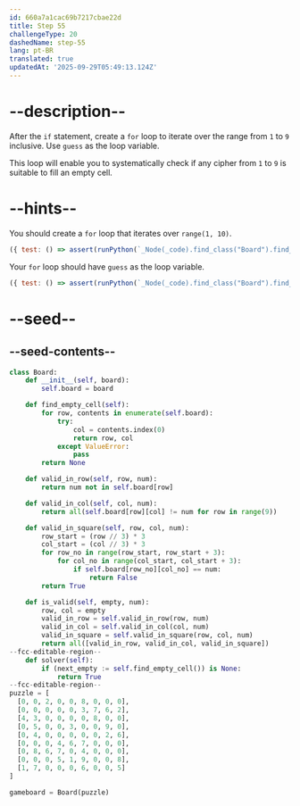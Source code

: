 ```yaml
---
id: 660a7a1cac69b7217cbae22d
title: Step 55
challengeType: 20
dashedName: step-55
lang: pt-BR
translated: true
updatedAt: '2025-09-29T05:49:13.124Z'
---
```


# --description--

After the `if` statement, create a `for` loop to iterate over the range from `1` to `9` inclusive. Use `guess` as the loop variable.

This loop will enable you to systematically check if any cipher from `1` to `9` is suitable to fill an empty cell.

# --hints--

You should create a `for` loop that iterates over `range(1, 10)`.

```js
({ test: () => assert(runPython(`_Node(_code).find_class("Board").find_function("solver").find_for_loops()[0].find_for_iter().is_equivalent("range(1, 10)")`)) })
```

Your `for` loop should have `guess` as the loop variable.

```js
({ test: () => assert(runPython(`_Node(_code).find_class("Board").find_function("solver").find_for_loops()[0].find_for_vars().is_equivalent("guess")`)) })
```

# --seed--

## --seed-contents--

```py
class Board:
    def __init__(self, board):
        self.board = board

    def find_empty_cell(self):
        for row, contents in enumerate(self.board):
            try:
                col = contents.index(0)
                return row, col
            except ValueError:
                pass
        return None

    def valid_in_row(self, row, num):
        return num not in self.board[row]

    def valid_in_col(self, col, num):
        return all(self.board[row][col] != num for row in range(9))

    def valid_in_square(self, row, col, num):
        row_start = (row // 3) * 3
        col_start = (col // 3) * 3
        for row_no in range(row_start, row_start + 3):
            for col_no in range(col_start, col_start + 3):
                if self.board[row_no][col_no] == num:
                    return False
        return True

    def is_valid(self, empty, num):
        row, col = empty
        valid_in_row = self.valid_in_row(row, num)
        valid_in_col = self.valid_in_col(col, num)
        valid_in_square = self.valid_in_square(row, col, num)
        return all([valid_in_row, valid_in_col, valid_in_square])
--fcc-editable-region--
    def solver(self):
        if (next_empty := self.find_empty_cell()) is None:
            return True
--fcc-editable-region--
puzzle = [
  [0, 0, 2, 0, 0, 8, 0, 0, 0],
  [0, 0, 0, 0, 0, 3, 7, 6, 2],
  [4, 3, 0, 0, 0, 0, 8, 0, 0],
  [0, 5, 0, 0, 3, 0, 0, 9, 0],
  [0, 4, 0, 0, 0, 0, 0, 2, 6],
  [0, 0, 0, 4, 6, 7, 0, 0, 0],
  [0, 8, 6, 7, 0, 4, 0, 0, 0],
  [0, 0, 0, 5, 1, 9, 0, 0, 8],
  [1, 7, 0, 0, 0, 6, 0, 0, 5]
]

gameboard = Board(puzzle)
```
